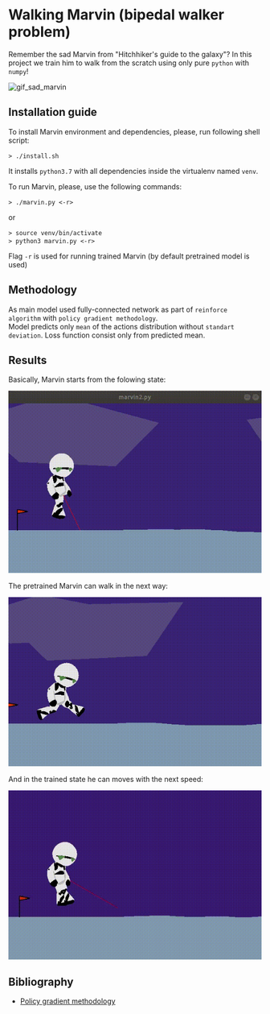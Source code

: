 # Walking Marvin (bipedal walker problem)
Remember the sad Marvin from "Hitchhiker's guide to the galaxy"? In this project we train him to walk from the scratch using only pure `python` with `numpy`!

![gif_sad_marvin](https://media.giphy.com/media/SFkjp1R8iRIWc/giphy.gif)

##  Installation guide
To install Marvin environment and dependencies, please, run following shell script:
```shell
> ./install.sh
```
It installs `python3.7` with all dependencies inside the virtualenv named `venv`.

To run Marvin, please, use the following commands:
```shell
> ./marvin.py <-r>
```
or
```shell
> source venv/bin/activate
> python3 marvin.py <-r>
```
Flag `-r` is used for running trained Marvin (by default pretrained model is used)

## Methodology
As main model used fully-connected network as part of `reinforce algorithm` with `policy gradient methodology`.<br>
Model predicts only `mean` of the actions distribution without `standart deviation`. Loss function consist only from predicted mean.

## Results
Basically, Marvin starts from the folowing state:

![gif_marvin1](gifs/marvin1.gif)

The pretrained Marvin can walk in the next way:

![gif_marvin1](gifs/marvin2.gif)

And in the trained state he can moves with the next speed:

![gif_marvin1](gifs/marvin3.gif)

## Bibliography
* [Policy gradient methodology](https://papers.nips.cc/paper/1999/file/464d828b85b0bed98e80ade0a5c43b0f-Paper.pdf)

